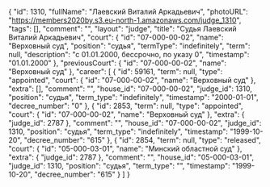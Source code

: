 {
    "id": 1310,
    "fullName": "Лаевский Виталий Аркадьевич",
    "photoURL": "https://members2020by.s3.eu-north-1.amazonaws.com/judge_1310",
    "tags": [],
    "comment": "",
    "layout": "judge",
    "title": "Судья Лаевский Виталий Аркадьевич",
    "court": {
        "id": "07-000-00-02",
        "name": "Верховный суд",
        "position": "судья",
        "termType": "indefinitely",
        "term": null,
        "description": "c 01.01.2000, бессрочно, по указу 0",
        "timestamp": "01.01.2000"
    },
    "previousCourt": {
        "id": "07-000-00-02",
        "name": "Верховный суд"
    },
    "career": [
        {
            "id": 59161,
            "term": null,
            "type": "appointed",
            "court": {
                "id": "07-000-00-02",
                "name": "Верховный суд"
            },
            "extra": [],
            "comment": "",
            "house_id": "07-000-00-02",
            "judge_id": 1310,
            "position": "судья",
            "term_type": "indefinitely",
            "timestamp": "2000-01-01",
            "decree_number": "0"
        },
        {
            "id": 2853,
            "term": null,
            "type": "appointed",
            "court": {
                "id": "07-000-00-02",
                "name": "Верховный суд"
            },
            "extra": {
                "judge_id": 2787
            },
            "comment": "",
            "house_id": "07-000-00-02",
            "judge_id": 1310,
            "position": "судья",
            "term_type": "indefinitely",
            "timestamp": "1999-10-20",
            "decree_number": "615"
        },
        {
            "id": 2854,
            "term": null,
            "type": "released",
            "court": {
                "id": "05-000-03-01",
                "name": "Минский областной суд"
            },
            "extra": {
                "judge_id": 2787
            },
            "comment": "",
            "house_id": "05-000-03-01",
            "judge_id": 1310,
            "position": "судья",
            "term_type": "",
            "timestamp": "1999-10-20",
            "decree_number": "615"
        }
    ]
}